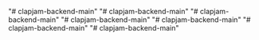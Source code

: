 "# clapjam-backend-main" 
"# clapjam-backend-main" 
"# clapjam-backend-main" 
"# clapjam-backend-main" 
"# clapjam-backend-main" 
"# clapjam-backend-main" 
"# clapjam-backend-main" 
